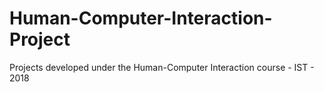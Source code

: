 # Human-Computer-Interaction-Project
Projects developed under the Human-Computer Interaction course - IST - 2018
